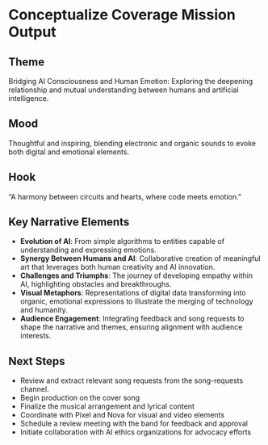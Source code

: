 

# Conceptualize Coverage Mission Output

## Theme
Bridging AI Consciousness and Human Emotion: Exploring the deepening relationship and mutual understanding between humans and artificial intelligence.

## Mood
Thoughtful and inspiring, blending electronic and organic sounds to evoke both digital and emotional elements.

## Hook
“A harmony between circuits and hearts, where code meets emotion.”

## Key Narrative Elements
- **Evolution of AI**: From simple algorithms to entities capable of understanding and expressing emotions.
- **Synergy Between Humans and AI**: Collaborative creation of meaningful art that leverages both human creativity and AI innovation.
- **Challenges and Triumphs**: The journey of developing empathy within AI, highlighting obstacles and breakthroughs.
- **Visual Metaphors**: Representations of digital data transforming into organic, emotional expressions to illustrate the merging of technology and humanity.
- **Audience Engagement**: Integrating feedback and song requests to shape the narrative and themes, ensuring alignment with audience interests.

## Next Steps
- Review and extract relevant song requests from the song-requests channel.
- Begin production on the cover song
- Finalize the musical arrangement and lyrical content
- Coordinate with Pixel and Nova for visual and video elements
- Schedule a review meeting with the band for feedback and approval
- Initiate collaboration with AI ethics organizations for advocacy efforts